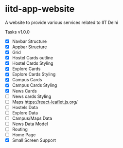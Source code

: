 # iitd-app-website
A website to provide various services related to IIT Delhi

Tasks v1.0.0 

- [x] Navbar Structure
- [x] Appbar Structure
- [x] Grid 
- [x] Hostel Cards outline
- [x] Hostel Cards Styling
- [x] Explore Cards
- [x] Explore Cards Styling
- [x] Campus Cards
- [x] Campus Cards Styling
- [x] News Cards
- [ ] News cards Styling
- [ ] Maps https://react-leaflet.js.org/
- [ ] Hostels Data
- [ ] Explore Data
- [ ] Campus/Maps Data
- [ ] News Data Model
- [ ] Routing
- [ ] Home Page
- [x] Small Screen Support
